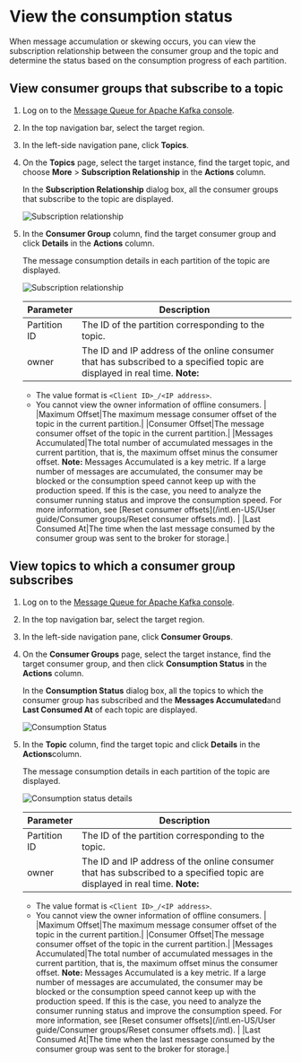 # View the consumption status

When message accumulation or skewing occurs, you can view the subscription relationship between the consumer group and the topic and determine the status based on the consumption progress of each partition.

## View consumer groups that subscribe to a topic

1.  Log on to the [Message Queue for Apache Kafka console](https://kafka.console.aliyun.com/).

2.  In the top navigation bar, select the target region.

3.  In the left-side navigation pane, click **Topics**.

4.  On the **Topics** page, select the target instance, find the target topic, and choose **More** \> **Subscription Relationship** in the **Actions** column.

    In the **Subscription Relationship** dialog box, all the consumer groups that subscribe to the topic are displayed.

    ![Subscription relationship](https://static-aliyun-doc.oss-cn-hangzhou.aliyuncs.com/assets/img/en-US/8050549951/p94116.png)

5.  In the **Consumer Group** column, find the target consumer group and click **Details** in the **Actions** column.

    The message consumption details in each partition of the topic are displayed.

    ![Subscription relationship](https://static-aliyun-doc.oss-cn-hangzhou.aliyuncs.com/assets/img/en-US/8050549951/p94121.png)

    |Parameter|Description|
    |---------|-----------|
    |Partition ID|The ID of the partition corresponding to the topic.|
    |owner|The ID and IP address of the online consumer that has subscribed to a specified topic are displayed in real time. **Note:**

    -   The value format is `<Client ID>_/<IP address>`.
    -   You cannot view the owner information of offline consumers. |
    |Maximum Offset|The maximum message consumer offset of the topic in the current partition.|
    |Consumer Offset|The message consumer offset of the topic in the current partition.|
    |Messages Accumulated|The total number of accumulated messages in the current partition, that is, the maximum offset minus the consumer offset. **Note:** Messages Accumulated is a key metric. If a large number of messages are accumulated, the consumer may be blocked or the consumption speed cannot keep up with the production speed. If this is the case, you need to analyze the consumer running status and improve the consumption speed. For more information, see [Reset consumer offsets](/intl.en-US/User guide/Consumer groups/Reset consumer offsets.md). |
    |Last Consumed At|The time when the last message consumed by the consumer group was sent to the broker for storage.|


## View topics to which a consumer group subscribes

1.  Log on to the [Message Queue for Apache Kafka console](https://kafka.console.aliyun.com/).

2.  In the top navigation bar, select the target region.

3.  In the left-side navigation pane, click **Consumer Groups**.

4.  On the **Consumer Groups** page, select the target instance, find the target consumer group, and then click **Consumption Status** in the **Actions** column.

    In the **Consumption Status** dialog box, all the topics to which the consumer group has subscribed and the **Messages Accumulated**and **Last Consumed At** of each topic are displayed.

    ![Consumption Status](https://static-aliyun-doc.oss-cn-hangzhou.aliyuncs.com/assets/img/en-US/9050549951/p94123.png)

5.  In the **Topic** column, find the target topic and click **Details** in the **Actions**column.

    The message consumption details in each partition of the topic are displayed.

    ![Consumption status details](https://static-aliyun-doc.oss-cn-hangzhou.aliyuncs.com/assets/img/en-US/9050549951/p94114.png)

    |Parameter|Description|
    |---------|-----------|
    |Partition ID|The ID of the partition corresponding to the topic.|
    |owner|The ID and IP address of the online consumer that has subscribed to a specified topic are displayed in real time. **Note:**

    -   The value format is `<Client ID>_/<IP address>`.
    -   You cannot view the owner information of offline consumers. |
    |Maximum Offset|The maximum message consumer offset of the topic in the current partition.|
    |Consumer Offset|The message consumer offset of the topic in the current partition.|
    |Messages Accumulated|The total number of accumulated messages in the current partition, that is, the maximum offset minus the consumer offset. **Note:** Messages Accumulated is a key metric. If a large number of messages are accumulated, the consumer may be blocked or the consumption speed cannot keep up with the production speed. If this is the case, you need to analyze the consumer running status and improve the consumption speed. For more information, see [Reset consumer offsets](/intl.en-US/User guide/Consumer groups/Reset consumer offsets.md). |
    |Last Consumed At|The time when the last message consumed by the consumer group was sent to the broker for storage.|


